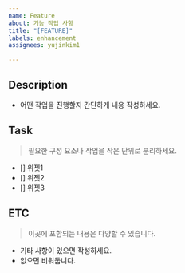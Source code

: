 ```yaml
---
name: Feature
about: 기능 작업 사항
title: "[FEATURE]"
labels: enhancement
assignees: yujinkim1

---
```


## Description

- 어떤 작업을 진행할지 간단하게 내용 작성하세요.

## Task
> 필요한 구성 요소나 작업을 작은 단위로 분리하세요.

- [] 위젯1
- [] 위젯2
- [] 위젯3

## ETC
> 이곳에 포함되는 내용은 다양할 수 있습니다.

- 기타 사항이 있으면 작성하세요.
- 없으면 비워둡니다.
